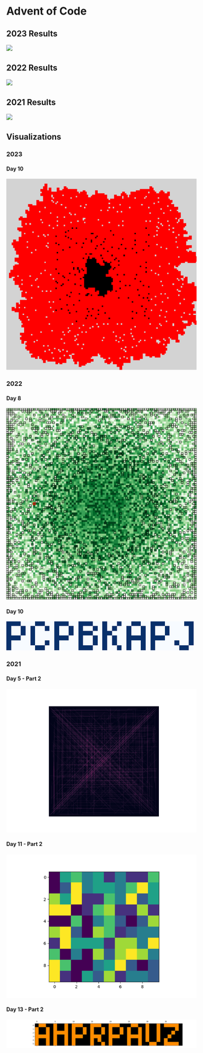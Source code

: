 # Advent of Code

## 2023 Results

![](https://img.shields.io/badge/stars%20⭐-26-yellow#23)

## 2022 Results

![](https://img.shields.io/badge/stars%20⭐-29-yellow#22)

## 2021 Results

![](https://img.shields.io/badge/stars%20⭐-30-yellow)

## Visualizations

### 2023

#### Day 10

![](/2023/10/loop.svg)

### 2022

#### Day 8

![](/2022/08/forest.svg)

#### Day 10

![](/2022/10/image.png)

### 2021

#### Day 5 - Part 2

![](https://github.com/flomero/AoC/blob/main/2021/5/img.png?raw=true)

#### Day 11 - Part 2

![](https://github.com/flomero/AoC/blob/main/2021/11/animation.gif?raw=true)

#### Day 13 - Part 2

![](https://github.com/flomero/AoC/blob/main/2021/13/img.png?raw=true)
